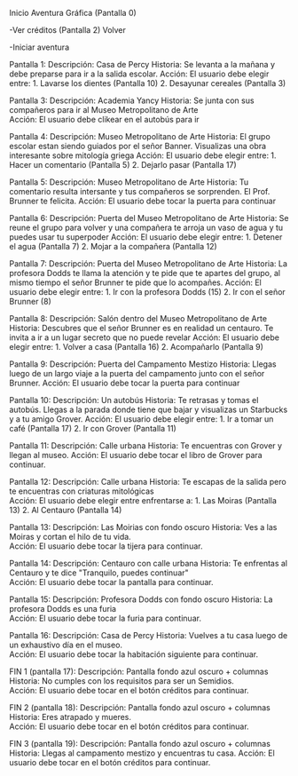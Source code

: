 Inicio Aventura Gráfica (Pantalla 0)

 -Ver créditos (Pantalla 2)
     Volver

 -Iniciar aventura

  Pantalla 1:
    Descripción: Casa de Percy 
    Historia: Se levanta a la mañana y debe preparse para ir a la salida escolar.
    Acción: El usuario debe elegir entre:
                 1. Lavarse los dientes (Pantalla 10)
                 2. Desayunar cereales (Pantalla 3)
    
  Pantalla 3: 
    Descripción: Academia Yancy
    Historia: Se junta con sus compañeros para ir al Museo Metropolitano de Arte  
    Acción: El usuario debe clikear en el autobús para ir 
    
  Pantalla 4: 
    Descripción: Museo Metropolitano de Arte
    Historia: El grupo escolar estan siendo guiados por el señor Banner. Visualizas una obra interesante sobre mitología griega 
    Acción: El usuario debe elegir entre:
                1. Hacer un comentario (Pantalla 5)
                2. Dejarlo pasar (Pantalla 17)
                
  Pantalla 5: 
    Descripción: Museo Metropolitano de Arte
    Historia: Tu comentario resulta intersante y tus compañeros se sorprenden. El Prof. Brunner te felicita. 
    Acción: El usuario debe tocar la puerta para continuar
  
  Pantalla 6: 
    Descripción: Puerta del Museo Metropolitano de Arte
    Historia: Se reune el grupo para volver y una compañera te arroja un vaso 
    de agua y tu puedes usar tu superpoder
    Acción: El usuario debe elegir entre:
                 1. Detener el agua (Pantalla 7)
                 2. Mojar a la compañera (Pantalla 12)
                 
  Pantalla 7: 
    Descripción: Puerta del Museo Metropolitano de Arte
    Historia: La profesora Dodds te llama la atención y te pide que te apartes
    del grupo, al mismo tiempo el señor Brunner te pide que lo acompañes. 
    Acción: El usuario debe elegir entre:
                 1. Ir con la profesora Dodds (15)
                 2. Ir con el señor Brunner (8)

  Pantalla 8: 
    Descripción: Salón dentro del Museo Metropolitano de Arte
    Historia: Descubres que el señor Brunner es en realidad un centauro. 
    Te invita a ir a un lugar secreto que no puede revelar 
    Acción: El usuario debe elegir entre:
                 1. Volver a casa (Pantalla 16)
                 2. Acompañarlo (Pantalla 9)
                 
  Pantalla 9: 
    Descripción: Puerta del Campamento Mestizo
    Historia: Llegas luego de un largo viaje a la puerta del campamento junto
    con el señor Brunner.
    Acción: El usuario debe tocar la puerta para continuar
    
  Pantalla 10: 
    Descripción: Un autobús
    Historia: Te retrasas y tomas el autobús. Llegas a la parada donde tiene que 
    bajar y visualizas un Starbucks y a tu amigo Grover. 
    Acción: El usuario debe elegir entre:
                1. Ir a tomar un café (Pantalla 17)
                2. Ir con Grover (Pantalla 11)
             
  Pantalla 11: 
    Descripción: Calle urbana
    Historia: Te encuentras con Grover y llegan al museo. 
    Acción: El usuario debe tocar el libro de Grover para continuar.
                     
   Pantalla 12: 
    Descripción: Calle urbana
    Historia: Te escapas de la salida pero te encuentras con criaturas mitológicas  
    Acción: El usuario debe elegir entre enfrentarse a:
                1. Las Moiras (Pantalla 13)
                2. Al Centauro (Pantalla 14)
    
  Pantalla 13: 
    Descripción: Las Moirias con fondo oscuro
    Historia: Ves a las Moiras y cortan el hilo de tu vida.  
    Acción: El usuario debe tocar la tijera para continuar.                
                     
  Pantalla 14: 
    Descripción: Centauro con calle urbana
    Historia: Te enfrentas al Centauro y te dice "Tranquilo, puedes continuar"  
    Acción: El usuario debe tocar la pantalla para continuar. 
    
 Pantalla 15: 
    Descripción: Profesora Dodds con fondo oscuro
    Historia: La profesora Dodds es una furia   
    Acción: El usuario debe tocar la furia para continuar.
    
  Pantalla 16: 
    Descripción: Casa de Percy
    Historia: Vuelves a tu casa luego de un exhaustivo día en el museo.  
    Acción: El usuario debe tocar la habitación siguiente para continuar.
    
  FIN 1 (pantalla 17): 
    Descripción: Pantalla fondo azul oscuro + columnas
    Historia: No cumples con los requisitos para ser un Semidios.  
    Acción: El usuario debe tocar en el botón créditos para continuar.
    
  FIN 2 (pantalla 18): 
    Descripción: Pantalla fondo azul oscuro + columnas
    Historia: Eres atrapado y mueres.   
    Acción: El usuario debe tocar en el botón créditos para continuar.
    
  FIN 3 (pantalla 19): 
    Descripción: Pantalla fondo azul oscuro + columnas
    Historia: Llegas al campamento mestizo y encuentras tu casa. 
    Acción: El usuario debe tocar en el botón créditos para continuar.
